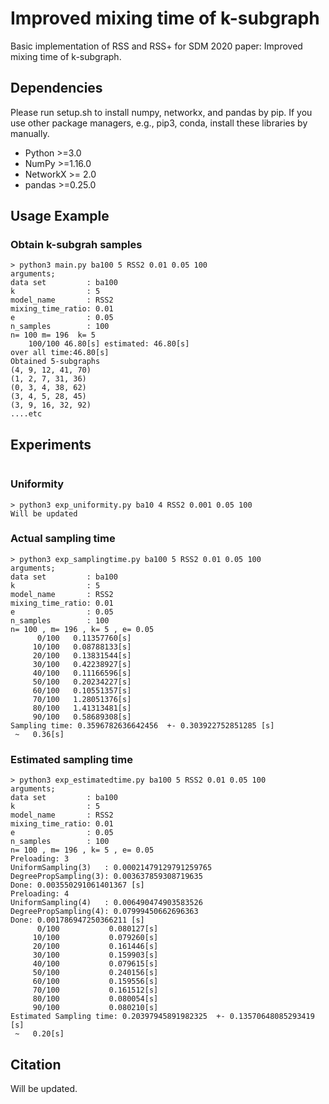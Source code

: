 # Improved mixing time of k-subgraph

Basic implementation of RSS and RSS+ for SDM 2020 paper: Improved mixing time of k-subgraph.



## Dependencies

Please run setup.sh to install numpy, networkx, and pandas by pip.
If you use other package managers, e.g., pip3, conda, install these libraries by manually.

- Python >=3.0
- NumPy >=1.16.0
- NetworkX >= 2.0
- pandas >=0.25.0



## Usage Example

### Obtain k-subgrah samples

```
> python3 main.py ba100 5 RSS2 0.01 0.05 100
arguments;
data set         : ba100
k                : 5
model_name       : RSS2
mixing_time_ratio: 0.01
e                : 0.05
n_samples        : 100
n= 100 m= 196  k= 5
    100/100 46.80[s] estimated: 46.80[s]
over all time:46.80[s]
Obtained 5-subgraphs
(4, 9, 12, 41, 70)
(1, 2, 7, 31, 36)
(0, 3, 4, 38, 62)
(3, 4, 5, 28, 45)
(3, 9, 16, 32, 92)
....etc
```

## Experiments


```

```

### Uniformity

```
> python3 exp_uniformity.py ba10 4 RSS2 0.001 0.05 100
Will be updated
```

### Actual sampling time

```
> python3 exp_samplingtime.py ba100 5 RSS2 0.01 0.05 100
arguments;
data set         : ba100
k                : 5
model_name       : RSS2
mixing_time_ratio: 0.01
e                : 0.05
n_samples        : 100
n= 100 , m= 196 , k= 5 , e= 0.05
      0/100   0.11357760[s]
     10/100   0.08788133[s]
     20/100   0.13831544[s]
     30/100   0.42238927[s]
     40/100   0.11166596[s]
     50/100   0.20234227[s]
     60/100   0.10551357[s]
     70/100   1.28051376[s]
     80/100   1.41313481[s]
     90/100   0.58689308[s]
Sampling time: 0.3596782636642456  +- 0.303922752851285 [s]
 ~   0.36[s]
```

### Estimated sampling time

```
> python3 exp_estimatedtime.py ba100 5 RSS2 0.01 0.05 100
arguments;
data set         : ba100
k                : 5
model_name       : RSS2
mixing_time_ratio: 0.01
e                : 0.05
n_samples        : 100
n= 100 , m= 196 , k= 5 , e= 0.05
Preloading: 3
UniformSampling(3)   : 0.00021479129791259765
DegreePropSampling(3): 0.003637859308719635
Done: 0.003550291061401367 [s]
Preloading: 4
UniformSampling(4)   : 0.006490474903583526
DegreePropSampling(4): 0.07999450662696363
Done: 0.001786947250366211 [s]
      0/100           0.080127[s]
     10/100           0.079260[s]
     20/100           0.161446[s]
     30/100           0.159903[s]
     40/100           0.079615[s]
     50/100           0.240156[s]
     60/100           0.159556[s]
     70/100           0.161512[s]
     80/100           0.080054[s]
     90/100           0.080210[s]
Estimated Sampling time: 0.20397945891982325  +- 0.13570648085293419 [s]
 ~   0.20[s]
```


## Citation

Will be updated.